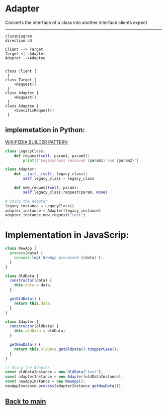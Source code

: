 # Adapter
Converts the interface of a class into another interface clients expect

---
```mermaid
classDiagram
direction LR

Client --> Target
Target <|--Adapter
Adapter -->Adaptee


class Client {
 }
class Target {
    +Request()
 }
class Adapter {
    +Request()
 }
class Adaptee {
    +SpecificRequest()
 }

```

## implemetation in Python:
<a href="" target="_blank">WIKIPEDIA BUILDER PATTERN</a>
```python
class LegacyClass:
    def request(self, param1, param2):
        print(f"LegacyClass received {param1} and {param2}")

class Adapter:
    def __init__(self, legacy_class):
        self.legacy_class = legacy_class

    def new_request(self, param):
        self.legacy_class.request(param, None)

# Using the Adapter
legacy_instance = LegacyClass()
adapter_instance = Adapter(legacy_instance)
adapter_instance.new_request("test")
```
# Implementation in JavaScrip:

```js
class NewApp {
  process(data) {
    console.log(`NewApp processed ${data}`);
  }
}

class OldData {
  constructor(data) {
    this.data = data;
  }

  getOldData() {
    return this.data;
  }
}

class Adapter {
  constructor(oldData) {
    this.oldData = oldData;
  }

  getNewData() {
    return this.oldData.getOldData().toUpperCase();
  }
}

// Using the Adapter
const oldDataInstance = new OldData("test");
const adapterInstance = new Adapter(oldDataInstance);
const newAppInstance = new NewApp();
newAppInstance.process(adapterInstance.getNewData());
```

## [Back to main](../readme.md)